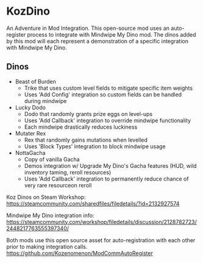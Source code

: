 # KozDino
An Adventure in Mod Integration. This open-source mod uses an auto-register process to integrate with Mindwipe My Dino mod. The dinos added by this mod will each represent a demonstration of a specific integration with Mindwipe My Dino.

## Dinos
- Beast of Burden
  - Trike that uses custom level fields to mitigate specific item weights
  - Uses 'Add Config' integration so custom fields can be handled during mindwipe 
- Lucky Dodo 
  - Dodo that randomly grants prize eggs on level-ups
  - Uses 'Add Callback' integration to override mindwipe functionality
  - Each mindwipe drastically reduces luckiness 
- Mutater Rex
  - Rex that randomly gains mutations when levelled 
  - Uses 'Block Types' integration to block mindwipe usage 
- NottaGacha
  - Copy of vanilla Gacha 
  - Demos integration w/ Upgrade My Dino's Gacha features (HUD, wild inventory taming, reroll resources)
  - Uses 'Add Callback' integration to permanently reduce chance of very rare resourceon reroll 
  
Koz Dinos on Steam Workshop: 
https://steamcommunity.com/sharedfiles/filedetails/?id=2132927574

Mindwipe My Dino integration info:
https://steamcommunity.com/workshop/filedetails/discussion/2128782723/2448217763555397340/

Both mods use this open source asset for auto-registration with each other prior to making integration calls. 
https://github.com/Kozenomenon/ModCommAutoRegister



